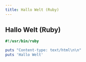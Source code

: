 ```yaml
---
title: Hallo Welt (Ruby)
---
```


## Hallo Welt (Ruby)

```ruby
#!/usr/bin/ruby

puts "Content-type: text/html\n\n"
puts 'Hallo Welt'
```
